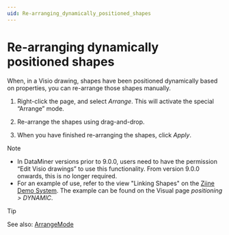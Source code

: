 ```yaml
---
uid: Re-arranging_dynamically_positioned_shapes
---
```


# Re-arranging dynamically positioned shapes

When, in a Visio drawing, shapes have been positioned dynamically based on properties, you can re-arrange those shapes manually.

1. Right-click the page, and select _Arrange_. This will activate the special “Arrange” mode.

2. Re-arrange the shapes using drag-and-drop.

3. When you have finished re-arranging the shapes, click _Apply_.

> [!NOTE]
>
> - In DataMiner versions prior to 9.0.0, users need to have the permission “Edit Visio drawings” to use this functionality. From version 9.0.0 onwards, this is no longer required.
> - For an example of use, refer to the view "Linking Shapes" on the [Ziine Demo System](xref:ZiineDemoSystem). The example can be found on the Visual page _positioning > DYNAMIC_.

> [!TIP]
> See also:
> [ArrangeMode](xref:Overview_of_page_and_shape_options)

